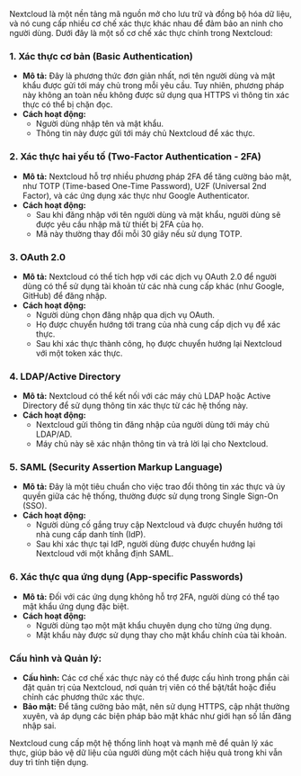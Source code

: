 Nextcloud là một nền tảng mã nguồn mở cho lưu trữ và đồng bộ hóa dữ liệu, và nó cung cấp nhiều cơ chế xác thực khác nhau để đảm bảo an ninh cho người dùng. Dưới đây là một số cơ chế xác thực chính trong Nextcloud:

### 1. **Xác thực cơ bản (Basic Authentication)**
- **Mô tả:** Đây là phương thức đơn giản nhất, nơi tên người dùng và mật khẩu được gửi tới máy chủ trong mỗi yêu cầu. Tuy nhiên, phương pháp này không an toàn nếu không được sử dụng qua HTTPS vì thông tin xác thực có thể bị chặn đọc.
- **Cách hoạt động:**
  - Người dùng nhập tên và mật khẩu.
  - Thông tin này được gửi tới máy chủ Nextcloud để xác thực.

### 2. **Xác thực hai yếu tố (Two-Factor Authentication - 2FA)**
- **Mô tả:** Nextcloud hỗ trợ nhiều phương pháp 2FA để tăng cường bảo mật, như TOTP (Time-based One-Time Password), U2F (Universal 2nd Factor), và các ứng dụng xác thực như Google Authenticator.
- **Cách hoạt động:**
  - Sau khi đăng nhập với tên người dùng và mật khẩu, người dùng sẽ được yêu cầu nhập mã từ thiết bị 2FA của họ.
  - Mã này thường thay đổi mỗi 30 giây nếu sử dụng TOTP.

### 3. **OAuth 2.0**
- **Mô tả:** Nextcloud có thể tích hợp với các dịch vụ OAuth 2.0 để người dùng có thể sử dụng tài khoản từ các nhà cung cấp khác (như Google, GitHub) để đăng nhập.
- **Cách hoạt động:**
  - Người dùng chọn đăng nhập qua dịch vụ OAuth.
  - Họ được chuyển hướng tới trang của nhà cung cấp dịch vụ để xác thực.
  - Sau khi xác thực thành công, họ được chuyển hướng lại Nextcloud với một token xác thực.

### 4. **LDAP/Active Directory**
- **Mô tả:** Nextcloud có thể kết nối với các máy chủ LDAP hoặc Active Directory để sử dụng thông tin xác thực từ các hệ thống này.
- **Cách hoạt động:**
  - Nextcloud gửi thông tin đăng nhập của người dùng tới máy chủ LDAP/AD.
  - Máy chủ này sẽ xác nhận thông tin và trả lời lại cho Nextcloud.

### 5. **SAML (Security Assertion Markup Language)**
- **Mô tả:** Đây là một tiêu chuẩn cho việc trao đổi thông tin xác thực và ủy quyền giữa các hệ thống, thường được sử dụng trong Single Sign-On (SSO).
- **Cách hoạt động:**
  - Người dùng cố gắng truy cập Nextcloud và được chuyển hướng tới nhà cung cấp danh tính (IdP).
  - Sau khi xác thực tại IdP, người dùng được chuyển hướng lại Nextcloud với một khẳng định SAML.

### 6. **Xác thực qua ứng dụng (App-specific Passwords)**
- **Mô tả:** Đối với các ứng dụng không hỗ trợ 2FA, người dùng có thể tạo mật khẩu ứng dụng đặc biệt.
- **Cách hoạt động:**
  - Người dùng tạo một mật khẩu chuyên dụng cho từng ứng dụng.
  - Mật khẩu này được sử dụng thay cho mật khẩu chính của tài khoản.

### Cấu hình và Quản lý:
- **Cấu hình:** Các cơ chế xác thực này có thể được cấu hình trong phần cài đặt quản trị của Nextcloud, nơi quản trị viên có thể bật/tắt hoặc điều chỉnh các phương thức xác thực.
- **Bảo mật:** Để tăng cường bảo mật, nên sử dụng HTTPS, cập nhật thường xuyên, và áp dụng các biện pháp bảo mật khác như giới hạn số lần đăng nhập sai.

Nextcloud cung cấp một hệ thống linh hoạt và mạnh mẽ để quản lý xác thực, giúp bảo vệ dữ liệu của người dùng một cách hiệu quả trong khi vẫn duy trì tính tiện dụng.
